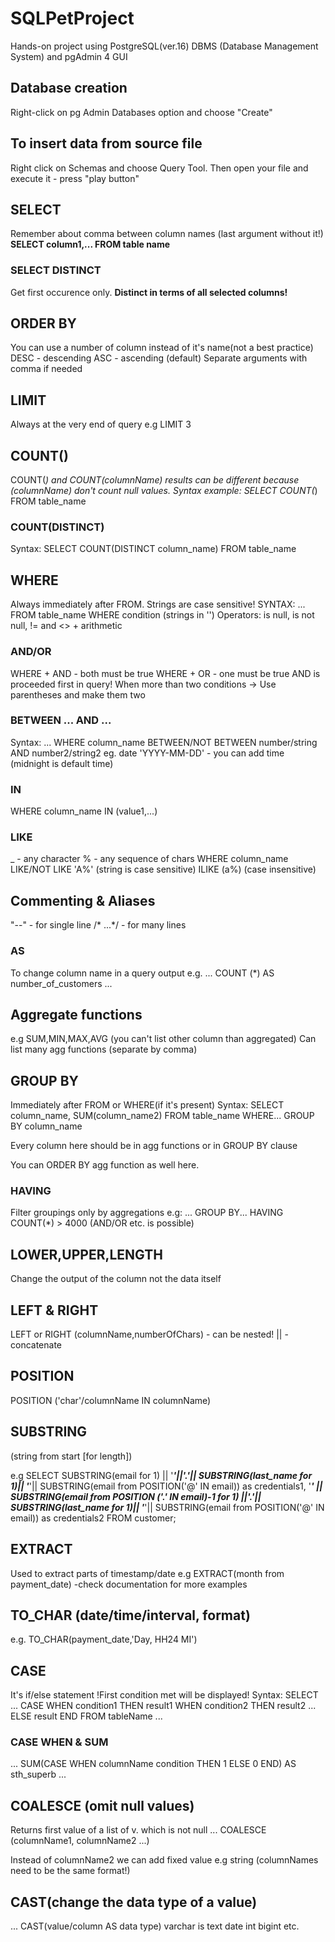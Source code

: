 # SQLPetProject
Hands-on project using PostgreSQL(ver.16) DBMS (Database Management System) and pgAdmin 4 GUI 

## Database creation
Right-click on pg Admin Databases option and choose "Create"

## To insert data from source file
Right click on Schemas and choose Query Tool. Then open your file and execute it - press "play button" 

## SELECT
Remember about comma between column names (last argument without it!)
<b>SELECT 
column1,...
FROM 
table name</b>

### SELECT DISTINCT
Get first occurence only. 
<b>Distinct in terms of all selected columns!</b>

## ORDER BY
You can use a number of column instead of it's name(not a best practice)
DESC - descending
ASC - ascending (default)
Separate arguments with comma if needed

## LIMIT
Always at the very end of query
e.g LIMIT 3

## COUNT()
COUNT(*) and COUNT(columnName) results can be different because (columnName) don't count null values.
Syntax example:
SELECT
COUNT(*)
FROM 
table_name

### COUNT(DISTINCT)

Syntax:
SELECT
COUNT(DISTINCT column_name)
FROM 
table_name

## WHERE

Always immediately after FROM.
Strings are case sensitive!
SYNTAX:
...
FROM table_name
WHERE condition (strings in '')
Operators:
is null, is not null, != and <> + arithmetic

### AND/OR

WHERE + AND - both must be true
WHERE + OR - one must be true 
AND is proceeded first in query! 
When more than two conditions -> Use parentheses and make them two 


### BETWEEN ... AND ...

Syntax:
...
WHERE column_name BETWEEN/NOT BETWEEN number/string AND number2/string2 
eg. date 'YYYY-MM-DD' - you can add time (midnight is default time)

### IN

WHERE column_name IN (value1,...)

### LIKE

_ - any character
% - any sequence of chars
WHERE column_name LIKE/NOT LIKE 'A%' (string is case sensitive) ILIKE (a%) (case insensitive)

## Commenting & Aliases
"--" - for single line
/* ...*/ - for many lines

### AS

To change column name in a query output
e.g.
...
COUNT (*) AS number_of_customers
...

## Aggregate functions

e.g SUM,MIN,MAX,AVG (you can't list other column than aggregated)
Can list many agg functions (separate by comma)

## GROUP BY

Immediately after FROM or WHERE(if it's present)
Syntax:
SELECT
column_name,
SUM(column_name2)
FROM table_name
WHERE...
GROUP BY column_name

Every column here should be in agg functions or in GROUP BY clause

You can ORDER BY agg function as well here.

### HAVING

Filter groupings only by aggregations 
e.g:
...
GROUP BY...
HAVING COUNT(*) > 4000 (AND/OR etc. is possible)

## LOWER,UPPER,LENGTH

Change the output of the column not the data itself

## LEFT & RIGHT

LEFT or RIGHT (columnName,numberOfChars) - can be nested!
|| - concatenate

## POSITION

POSITION ('char'/columnName IN columnName)

## SUBSTRING 

(string from start [for length])

e.g 
SELECT
SUBSTRING(email for 1) || '***'||'.'|| SUBSTRING(last_name for 1)|| '***'|| SUBSTRING(email from POSITION('@' IN email)) as credentials1,
'***' || SUBSTRING(email from POSITION ('.' IN email)-1 for 1) ||'.'|| SUBSTRING(last_name for 1)|| '***'|| SUBSTRING(email from POSITION('@' IN email)) as credentials2
FROM customer;

## EXTRACT

Used to extract parts of timestamp/date
e.g  EXTRACT(month from payment_date) -check documentation for more examples

## TO_CHAR (date/time/interval, format)

e.g. TO_CHAR(payment_date,'Day, HH24 MI')

## CASE
 
 It's if/else statement
 !First condition met will be displayed!
 Syntax:
 SELECT
 ...
 CASE 
 WHEN condition1 THEN result1
 WHEN condition2 THEN result2
 ...
 ELSE result
 END
 FROM tableName
 ...

### CASE WHEN & SUM

...
SUM(CASE
WHEN columnName condition THEN 1
ELSE 0
END) AS sth_superb
...

## COALESCE (omit null values)
Returns first value of a list of v. which is not null
... 
COALESCE (columnName1, columnName2 ...)

Instead of columnName2 we can add fixed value e.g string (columnNames need to be the same format!)

## CAST(change the data type of a value)

...
CAST(value/column AS data type)
varchar is text
date 
int
bigint
etc.